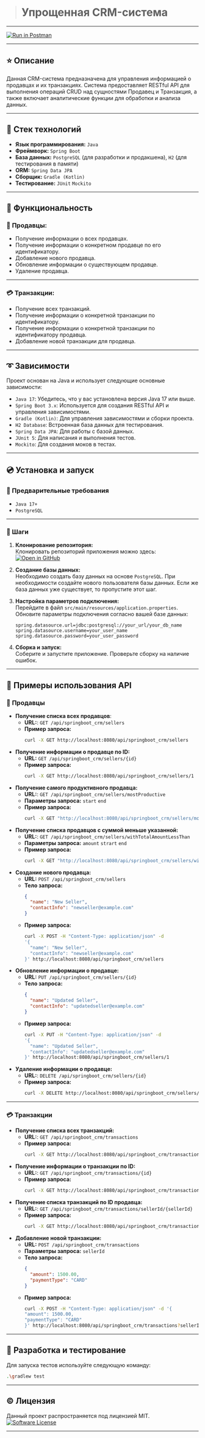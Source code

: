 > # Упрощенная CRM-система

***

[![Run in Postman](https://run.pstmn.io/button.svg)](https://app.getpostman.com/run-collection/ed4ed700dcc55b2c1f1c)

***

## ⭐️ Описание

Данная CRM-система предназначена для управления информацией о продавцах и их транзакциях. 
Система предоставляет RESTful API для выполнения операций CRUD над сущностями Продавец и Транзакция, 
а также включает аналитические функции для обработки и анализа данных.

***

## 📎  Стек технологий

- **Язык программирования:** `Java`
- **Фреймворк:** `Spring Boot`
- **База данных:** `PostgreSQL` (для разработки и продакшена), `H2` (для тестирования в памяти)
- **ORM:** `Spring Data JPA`
- **Сборщик:** `Gradle (Kotlin)`
- **Тестирование:** `JUnit` `Mockito`

***

## 🔩 Функциональность

### 👺 **Продавцы:**

- Получение информации о всех продавцах.
- Получение информации о конкретном продавце по его идентификатору.
- Добавление нового продавца.
- Обновление информации о существующем продавце.
- Удаление продавца.

***

### 💳 **Транзакции:**

- Получение всех транзакций.
- Получение информации о конкретной транзакции по идентификатору.
- Получение информации о конкретной транзакции по идентификатору продавца.
- Добавление новой транзакции для продавца.

***

## ➰ Зависимости

Проект основан на Java и использует следующие основные зависимости:

- `Java 17`: Убедитесь, что у вас установлена версия Java 17 или выше.
- `Spring Boot 3.x`: Используется для создания RESTful API и управления зависимостями.
- `Gradle (Kotlin)`: Для управления зависимостями и сборки проекта.
- `H2 Database`: Встроенная база данных для тестирования.
- `Spring Data JPA`: Для работы с базой данных.
- `JUnit 5`: Для написания и выполнения тестов.
- `Mockito`: Для создания моков в тестах.

***

## 💿 Установка и запуск

### 🔧 Предварительные требования

- `Java 17+`
- `PostgreSQL`

***

### 📑 Шаги

1. **Клонирование репозитория:** \
    Клонировать репозиторий приложения можно здесь:\
    [![Open in GitHub](https://gist.githubusercontent.com/cxmeel/0dbc95191f239b631c3874f4ccf114e2/raw/bb4634715f95ebb209b4e0bcdd4d2d98fe64c64c/github-icon.svg)](https://github.com/mercy191?tab=repositories/)

2. **Создание базы данных:** \
    Необходимо создать базу данных на основе `PostgreSQL`. 
    При необходимости создайте нового пользователя базы данных.
    Если же база данных уже существует, то пропустите этот шаг.

3. **Настройка параметров подключения:** \
    Перейдите в файл `src/main/resources/application.properties`. 
    Обновите параметры подключения согласно вашей базе данных:

    ```properties
    spring.datasource.url=jdbc:postgresql://your_url/your_db_name
    spring.datasource.username=your_user_name
    spring.datasource.password=your_user_password
    ```
   
4. **Сборка и запуск:** \
    Соберите и запустите приложение. Проверьте сборку на наличие ошибок.

***

## 🔎 **Примеры использования API**

### 👺 **Продавцы**

- **Получение списка всех продавцов**:
    - **URL:**: `GET /api/springboot_crm/sellers`  
    - **Пример запроса:**  
      ```bash
      curl -X GET http://localhost:8080/api/springboot_crm/sellers
      ```
- **Получение информации о продавце по ID:**
    - **URL:** `GET /api/springboot_crm/sellers/{id}`
    - **Пример запроса:**  
        ```bash
        curl -X GET http://localhost:8080/api/springboot_crm/sellers/1
        ```
- **Получение самого продуктивного продавца:**
    - **URL:**: `GET /api/springboot_crm/sellers/mostProductive`
    - **Параметры запроса:** `start` `end`
    - **Пример запроса:**
      ```bash
      curl -X GET "http://localhost:8080/api/springboot_crm/sellers/mostProductive?start=2023-01-01T00:00:00&end=2024-12-31T23:59:59"
      ```
- **Получение списка продавцов с суммой меньше указанной:**
    - **URL:**: `GET /api/springboot_crm/sellers/withTotalAmountLessThan`
    - **Параметры запроса:** `amount` `strart` `end`
    - **Пример запроса:**
      ```bash
      curl -X GET "http://localhost:8080/api/springboot_crm/sellers/withTotalAmountLessThan?amount=1000&start=2023-01-01T00:00:00&end=2024-12-31T23:59:59"
      ```
- **Создание нового продавца:**
    - **URL:** `POST /api/springboot_crm/sellers`
    - **Тело запроса:**
      ```json
      {
        "name": "New Seller",
        "contactInfo": "newseller@example.com"
      }
      ```
    - **Пример запроса:**
      ```bash
      curl -X POST -H "Content-Type: application/json" -d 
      '{
        "name": "New Seller",
        "contactInfo": "newseller@example.com"
      }' http://localhost:8080/api/springboot_crm/sellers
      ```
- **Обновление информации о продавце:**
    - **URL:** `PUT /api/springboot_crm/sellers/{id}`
    - **Тело запроса:**
      ```json
      {
        "name": "Updated Seller",
        "contactInfo": "updatedseller@example.com"
      }
      ```
    - **Пример запроса:**
      ```bash
      curl -X PUT -H "Content-Type: application/json" -d 
      '{
        "name": "Updated Seller",
        "contactInfo": "updatedseller@example.com"
      }' http://localhost:8080/api/springboot_crm/sellers/1
      ```
- **Удаление информации о продавце:**
    - **URL:**: `DELETE /api/springboot_crm/sellers/{id}`
    - **Пример запроса:**
      ```bash
      curl -X DELETE http://localhost:8080/api/springboot_crm/sellers/1
      ```
        
***

### 💳 Транзакции

- **Получение списка всех транзакций:**
  - **URL:**: `GET /api/springboot_crm/transactions`
  - **Пример запроса:**
    ```bash
    curl -X GET http://localhost:8080/api/springboot_crm/transactions
    ```
- **Получение информации о транзакции по ID:**
    - **URL:**: `GET /api/springboot_crm/transactions/{id}`
    - **Пример запроса:**
      ```bash
      curl -X GET http://localhost:8080/api/springboot_crm/transactions/1
      ```
- **Получение списка транзакций по ID продавца:**
    - **URL:**: `GET /api/springboot_crm/transactions/sellerId/{sellerId}`
    - **Пример запроса:**
      ```bash
      curl -X GET http://localhost:8080/api/springboot_crm/transactions/sellerId/1
      ```
- **Добавление новой транзакции:**
    - **URL:** `POST /api/springboot_crm/transactions`
    - **Параметры запроса:** `sellerId`
    - **Тело запроса:**
      ```json
      {
        "amount": 1500.00,
        "paymentType": "CARD"
      }
      ```
    - **Пример запроса:**
      ```bash
      curl -X POST -H "Content-Type: application/json" -d '{
      "amount": 1500.00,
      "paymentType": "CARD"
      }' http://localhost:8080/api/springboot_crm/transactions?sellerId=1
      ```
         
***

## 🔧 **Разработка и тестирование**

Для запуска тестов используйте следующую команду:
```bash
.\gradlew test
```
  
***

## ©️ **Лицензия**

Данный проект распространяется под лицензией MIT. \
[![Software License](https://img.shields.io/badge/license-MIT-brightgreen.svg)](LICENSE.txt)

***